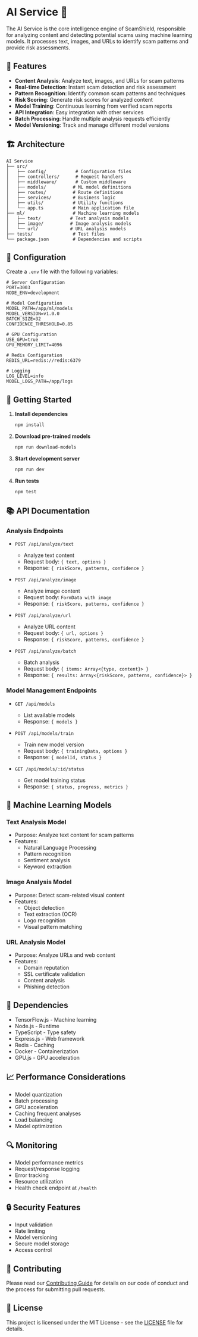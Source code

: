 # AI Service 🤖

The AI Service is the core intelligence engine of ScamShield, responsible for analyzing content and detecting potential scams using machine learning models. It processes text, images, and URLs to identify scam patterns and provide risk assessments.

## 🎯 Features

- **Content Analysis**: Analyze text, images, and URLs for scam patterns
- **Real-time Detection**: Instant scam detection and risk assessment
- **Pattern Recognition**: Identify common scam patterns and techniques
- **Risk Scoring**: Generate risk scores for analyzed content
- **Model Training**: Continuous learning from verified scam reports
- **API Integration**: Easy integration with other services
- **Batch Processing**: Handle multiple analysis requests efficiently
- **Model Versioning**: Track and manage different model versions

## 🏗️ Architecture

```
AI Service
├── src/
│   ├── config/           # Configuration files
│   ├── controllers/      # Request handlers
│   ├── middleware/       # Custom middleware
│   ├── models/          # ML model definitions
│   ├── routes/          # Route definitions
│   ├── services/        # Business logic
│   ├── utils/           # Utility functions
│   └── app.ts           # Main application file
├── ml/                  # Machine learning models
│   ├── text/           # Text analysis models
│   ├── image/          # Image analysis models
│   └── url/            # URL analysis models
├── tests/               # Test files
└── package.json         # Dependencies and scripts
```

## 🔧 Configuration

Create a `.env` file with the following variables:

```env
# Server Configuration
PORT=3003
NODE_ENV=development

# Model Configuration
MODEL_PATH=/app/ml/models
MODEL_VERSION=v1.0.0
BATCH_SIZE=32
CONFIDENCE_THRESHOLD=0.85

# GPU Configuration
USE_GPU=true
GPU_MEMORY_LIMIT=4096

# Redis Configuration
REDIS_URL=redis://redis:6379

# Logging
LOG_LEVEL=info
MODEL_LOGS_PATH=/app/logs
```

## 🚀 Getting Started

1. **Install dependencies**

   ```bash
   npm install
   ```

2. **Download pre-trained models**

   ```bash
   npm run download-models
   ```

3. **Start development server**

   ```bash
   npm run dev
   ```

4. **Run tests**
   ```bash
   npm test
   ```

## 📚 API Documentation

### Analysis Endpoints

- `POST /api/analyze/text`

  - Analyze text content
  - Request body: `{ text, options }`
  - Response: `{ riskScore, patterns, confidence }`

- `POST /api/analyze/image`

  - Analyze image content
  - Request body: `FormData with image`
  - Response: `{ riskScore, patterns, confidence }`

- `POST /api/analyze/url`

  - Analyze URL content
  - Request body: `{ url, options }`
  - Response: `{ riskScore, patterns, confidence }`

- `POST /api/analyze/batch`
  - Batch analysis
  - Request body: `{ items: Array<{type, content}> }`
  - Response: `{ results: Array<{riskScore, patterns, confidence}> }`

### Model Management Endpoints

- `GET /api/models`

  - List available models
  - Response: `{ models }`

- `POST /api/models/train`

  - Train new model version
  - Request body: `{ trainingData, options }`
  - Response: `{ modelId, status }`

- `GET /api/models/:id/status`
  - Get model training status
  - Response: `{ status, progress, metrics }`

## 🤖 Machine Learning Models

### Text Analysis Model

- Purpose: Analyze text content for scam patterns
- Features:
  - Natural Language Processing
  - Pattern recognition
  - Sentiment analysis
  - Keyword extraction

### Image Analysis Model

- Purpose: Detect scam-related visual content
- Features:
  - Object detection
  - Text extraction (OCR)
  - Logo recognition
  - Visual pattern matching

### URL Analysis Model

- Purpose: Analyze URLs and web content
- Features:
  - Domain reputation
  - SSL certificate validation
  - Content analysis
  - Phishing detection

## 🔄 Dependencies

- TensorFlow.js - Machine learning
- Node.js - Runtime
- TypeScript - Type safety
- Express.js - Web framework
- Redis - Caching
- Docker - Containerization
- GPU.js - GPU acceleration

## 📈 Performance Considerations

- Model quantization
- Batch processing
- GPU acceleration
- Caching frequent analyses
- Load balancing
- Model optimization

## 🔍 Monitoring

- Model performance metrics
- Request/response logging
- Error tracking
- Resource utilization
- Health check endpoint at `/health`

## 🔒 Security Features

- Input validation
- Rate limiting
- Model versioning
- Secure model storage
- Access control

## 🤝 Contributing

Please read our [Contributing Guide](../../CONTRIBUTING.md) for details on our code of conduct and the process for submitting pull requests.

## 📝 License

This project is licensed under the MIT License - see the [LICENSE](../../LICENSE) file for details.
